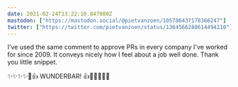 ```yaml
---
date: 2021-02-24T13:22:10.847980Z
mastodon: ["https://mastodon.social/@pietvanzoen/105786437178366247"]
twitter: ["https://twitter.com/pietvanzoen/status/1364566288614494210"]
---
```

I've used the same comment to approve PRs in every company I've worked for since 2009. It conveys nicely how I feel about a job well done. Thank you little snippet.

✨✨✨✨💖👍 WUNDERBAR! 👍💖✨✨✨✨
